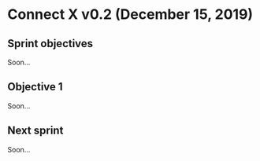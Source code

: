 # Connect X v0.2 (December 15, 2019)

## Sprint objectives

Soon...

## Objective 1

Soon...

## Next sprint

Soon...